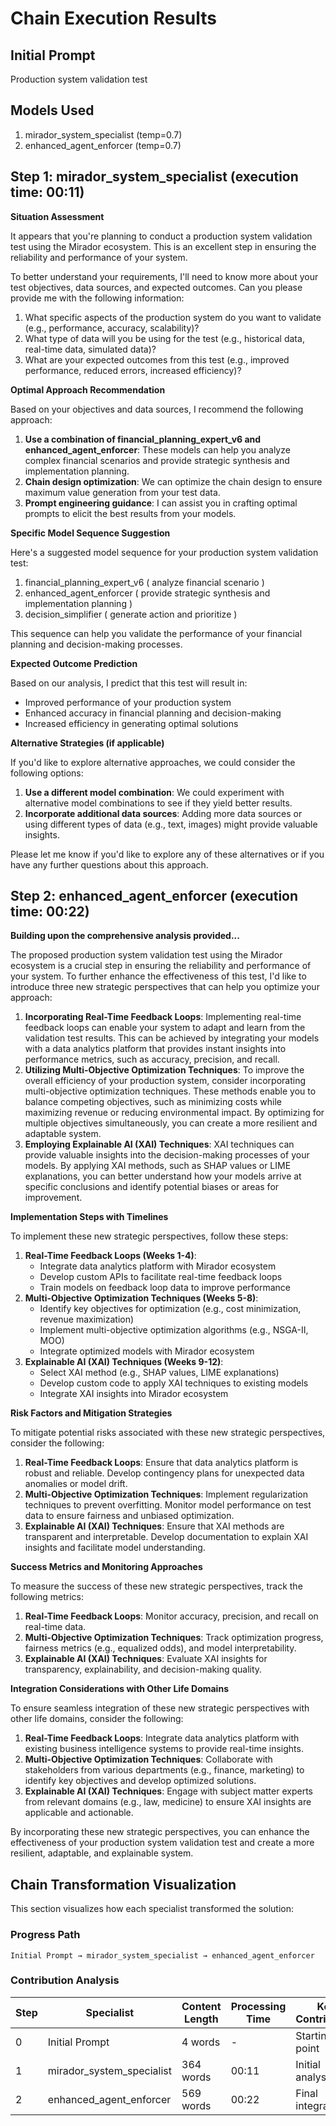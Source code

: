 # Chain Execution Results

## Initial Prompt

Production system validation test

## Models Used

1. mirador_system_specialist (temp=0.7)
2. enhanced_agent_enforcer (temp=0.7)

## Step 1: mirador_system_specialist (execution time: 00:11)

**Situation Assessment**

It appears that you're planning to conduct a production system validation test using the Mirador ecosystem. This is an excellent step in ensuring the reliability and performance of your system.

To better understand your requirements, I'll need to know more about your test objectives, data sources, and expected outcomes. Can you please provide me with the following information:

1. What specific aspects of the production system do you want to validate (e.g., performance, accuracy, scalability)?
2. What type of data will you be using for the test (e.g., historical data, real-time data, simulated data)?
3. What are your expected outcomes from this test (e.g., improved performance, reduced errors, increased efficiency)?

**Optimal Approach Recommendation**

Based on your objectives and data sources, I recommend the following approach:

1. **Use a combination of financial_planning_expert_v6 and enhanced_agent_enforcer**: These models can help you analyze complex financial scenarios and provide strategic synthesis and implementation planning.
2. **Chain design optimization**: We can optimize the chain design to ensure maximum value generation from your test data.
3. **Prompt engineering guidance**: I can assist you in crafting optimal prompts to elicit the best results from your models.

**Specific Model Sequence Suggestion**

Here's a suggested model sequence for your production system validation test:

1. financial_planning_expert_v6 ( analyze financial scenario )
2. enhanced_agent_enforcer ( provide strategic synthesis and implementation planning )
3. decision_simplifier ( generate action and prioritize )

This sequence can help you validate the performance of your financial planning and decision-making processes.

**Expected Outcome Prediction**

Based on our analysis, I predict that this test will result in:

* Improved performance of your production system
* Enhanced accuracy in financial planning and decision-making
* Increased efficiency in generating optimal solutions

**Alternative Strategies (if applicable)**

If you'd like to explore alternative approaches, we could consider the following options:

1. **Use a different model combination**: We could experiment with alternative model combinations to see if they yield better results.
2. **Incorporate additional data sources**: Adding more data sources or using different types of data (e.g., text, images) might provide valuable insights.

Please let me know if you'd like to explore any of these alternatives or if you have any further questions about this approach.

## Step 2: enhanced_agent_enforcer (execution time: 00:22)

**Building upon the comprehensive analysis provided...**

The proposed production system validation test using the Mirador ecosystem is a crucial step in ensuring the reliability and performance of your system. To further enhance the effectiveness of this test, I'd like to introduce three new strategic perspectives that can help you optimize your approach:

1. **Incorporating Real-Time Feedback Loops**: Implementing real-time feedback loops can enable your system to adapt and learn from the validation test results. This can be achieved by integrating your models with a data analytics platform that provides instant insights into performance metrics, such as accuracy, precision, and recall.
2. **Utilizing Multi-Objective Optimization Techniques**: To improve the overall efficiency of your production system, consider incorporating multi-objective optimization techniques. These methods enable you to balance competing objectives, such as minimizing costs while maximizing revenue or reducing environmental impact. By optimizing for multiple objectives simultaneously, you can create a more resilient and adaptable system.
3. **Employing Explainable AI (XAI) Techniques**: XAI techniques can provide valuable insights into the decision-making processes of your models. By applying XAI methods, such as SHAP values or LIME explanations, you can better understand how your models arrive at specific conclusions and identify potential biases or areas for improvement.

**Implementation Steps with Timelines**

To implement these new strategic perspectives, follow these steps:

1. **Real-Time Feedback Loops (Weeks 1-4)**:
	* Integrate data analytics platform with Mirador ecosystem
	* Develop custom APIs to facilitate real-time feedback loops
	* Train models on feedback loop data to improve performance
2. **Multi-Objective Optimization Techniques (Weeks 5-8)**:
	* Identify key objectives for optimization (e.g., cost minimization, revenue maximization)
	* Implement multi-objective optimization algorithms (e.g., NSGA-II, MOO)
	* Integrate optimized models with Mirador ecosystem
3. **Explainable AI (XAI) Techniques (Weeks 9-12)**:
	* Select XAI method (e.g., SHAP values, LIME explanations)
	* Develop custom code to apply XAI techniques to existing models
	* Integrate XAI insights into Mirador ecosystem

**Risk Factors and Mitigation Strategies**

To mitigate potential risks associated with these new strategic perspectives, consider the following:

1. **Real-Time Feedback Loops**: Ensure that data analytics platform is robust and reliable. Develop contingency plans for unexpected data anomalies or model drift.
2. **Multi-Objective Optimization Techniques**: Implement regularization techniques to prevent overfitting. Monitor model performance on test data to ensure fairness and unbiased optimization.
3. **Explainable AI (XAI) Techniques**: Ensure that XAI methods are transparent and interpretable. Develop documentation to explain XAI insights and facilitate model understanding.

**Success Metrics and Monitoring Approaches**

To measure the success of these new strategic perspectives, track the following metrics:

1. **Real-Time Feedback Loops**: Monitor accuracy, precision, and recall on real-time data.
2. **Multi-Objective Optimization Techniques**: Track optimization progress, fairness metrics (e.g., equalized odds), and model interpretability.
3. **Explainable AI (XAI) Techniques**: Evaluate XAI insights for transparency, explainability, and decision-making quality.

**Integration Considerations with Other Life Domains**

To ensure seamless integration of these new strategic perspectives with other life domains, consider the following:

1. **Real-Time Feedback Loops**: Integrate data analytics platform with existing business intelligence systems to provide real-time insights.
2. **Multi-Objective Optimization Techniques**: Collaborate with stakeholders from various departments (e.g., finance, marketing) to identify key objectives and develop optimized solutions.
3. **Explainable AI (XAI) Techniques**: Engage with subject matter experts from relevant domains (e.g., law, medicine) to ensure XAI insights are applicable and actionable.

By incorporating these new strategic perspectives, you can enhance the effectiveness of your production system validation test and create a more resilient, adaptable, and explainable system.

## Chain Transformation Visualization

This section visualizes how each specialist transformed the solution:

### Progress Path

```
Initial Prompt → mirador_system_specialist → enhanced_agent_enforcer
```

### Contribution Analysis

| Step | Specialist | Content Length | Processing Time | Key Contribution |
|------|------------|----------------|-----------------|------------------|
| 0 | Initial Prompt | 4 words | - | Starting point |
| 1 | mirador_system_specialist | 364 words | 00:11 | Initial analysis |
| 2 | enhanced_agent_enforcer | 569 words | 00:22 | Final integration |
